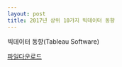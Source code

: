 ```yaml
---
layout: post
title: 2017년 상위 10가지 빅데이터 동향
---
```



빅데이터 동향(Tableau Software)


[파일다운로드](https://raw.githubusercontent.com/JinKeonsu/jekyll-now/master/resources/top_10_big_data_trends_2017.pdf)
